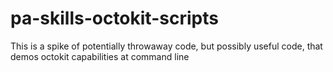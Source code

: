 # pa-skills-octokit-scripts
This is a spike of potentially throwaway code, but possibly useful code, that demos octokit capabilities at command line
